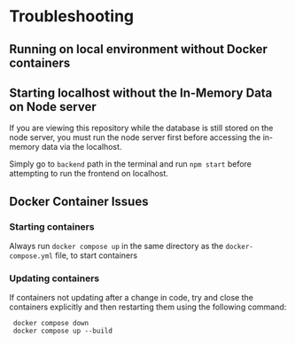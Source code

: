 # Troubleshooting

## Running on local environment **without** Docker containers

## Starting localhost without the In-Memory Data on Node server  

If you are viewing this repository while the database is still stored on the node server, you must run the node server first before accessing the in-memory data via the localhost. 

Simply go to `backend` path in the terminal and run `npm start` before attempting to run the frontend on localhost.

## Docker Container Issues

### Starting containers
Always run `docker compose up` in the same directory as the `docker-compose.yml` file, to start containers

### Updating containers
If containers not updating after a change in code,
try and close the containers explicitly and then restarting them using the following command:

```
 docker compose down
 docker compose up --build
```



